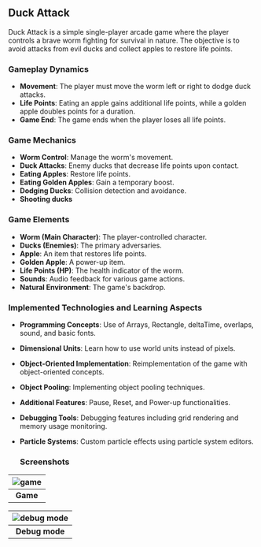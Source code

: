 ## Duck Attack

Duck Attack is a simple single-player arcade game where the player controls a brave worm fighting for survival in nature. The objective is to avoid attacks from evil ducks and collect apples to restore life points.

### Gameplay Dynamics

- **Movement**: The player must move the worm left or right to dodge duck attacks.
- **Life Points**: Eating an apple gains additional life points, while a golden apple doubles points for a duration.
- **Game End**: The game ends when the player loses all life points.

### Game Mechanics

- **Worm Control**: Manage the worm's movement.
- **Duck Attacks**: Enemy ducks that decrease life points upon contact.
- **Eating Apples**: Restore life points.
- **Eating Golden Apples**: Gain a temporary boost.
- **Dodging Ducks**: Collision detection and avoidance.
- **Shooting ducks**

### Game Elements

- **Worm (Main Character)**: The player-controlled character.
- **Ducks (Enemies)**: The primary adversaries.
- **Apple**: An item that restores life points.
- **Golden Apple**: A power-up item.
- **Life Points (HP)**: The health indicator of the worm.
- **Sounds**: Audio feedback for various game actions.
- **Natural Environment**: The game's backdrop.

### Implemented Technologies and Learning Aspects

- **Programming Concepts**: Use of Arrays, Rectangle, deltaTime, overlaps, sound, and basic fonts.
- **Dimensional Units**: Learn how to use world units instead of pixels.
- **Object-Oriented Implementation**: Reimplementation of the game with object-oriented concepts.
- **Object Pooling**: Implementing object pooling techniques.
- **Additional Features**: Pause, Reset, and Power-up functionalities.
- **Debugging Tools**: Debugging features including grid rendering and memory usage monitoring.
- **Particle Systems**: Custom particle effects using particle system editors.

  ### Screenshots
|![game](https://github.com/mlukee/duckattackgame/assets/31586745/bec5f9bf-66a6-4c94-929c-67877f21f9e3)|
|:--:|
|**Game**|

|![debug mode](https://github.com/mlukee/duckattackgame/assets/31586745/bc808297-4e9c-4488-8bfc-7a4e6749ddde)|
|:--:|
|**Debug mode**|

